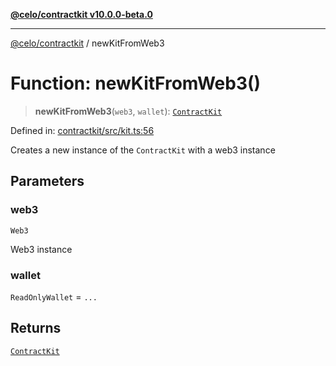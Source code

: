 [**@celo/contractkit v10.0.0-beta.0**](../README.md)

***

[@celo/contractkit](../globals.md) / newKitFromWeb3

# Function: newKitFromWeb3()

> **newKitFromWeb3**(`web3`, `wallet`): [`ContractKit`](../classes/ContractKit.md)

Defined in: [contractkit/src/kit.ts:56](https://github.com/celo-org/developer-tooling/blob/master/packages/sdk/contractkit/src/kit.ts#L56)

Creates a new instance of the `ContractKit` with a web3 instance

## Parameters

### web3

`Web3`

Web3 instance

### wallet

`ReadOnlyWallet` = `...`

## Returns

[`ContractKit`](../classes/ContractKit.md)
